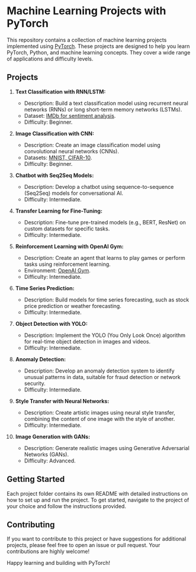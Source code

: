 # Machine Learning Projects with PyTorch

This repository contains a collection of machine learning projects implemented using [PyTorch](https://pytorch.org/). These projects are designed to help you learn PyTorch, Python, and machine learning concepts. They cover a wide range of applications and difficulty levels.

## Projects

1. **Text Classification with RNN/LSTM:**
   - Description: Build a text classification model using recurrent neural networks (RNNs) or long short-term memory networks (LSTMs).
   - Dataset: [IMDb for sentiment analysis](https://pytorch.org/vision/main/datasets.html).
   - Difficulty: Beginner.

2. **Image Classification with CNN:**
   - Description: Create an image classification model using convolutional neural networks (CNNs).
   - Datasets: [MNIST, CIFAR-10](https://pytorch.org/vision/main/datasets.html).
   - Difficulty: Beginner.

3. **Chatbot with Seq2Seq Models:**
   - Description: Develop a chatbot using sequence-to-sequence (Seq2Seq) models for conversational AI.
   - Difficulty: Intermediate.

4. **Transfer Learning for Fine-Tuning:**
   - Description: Fine-tune pre-trained models (e.g., BERT, ResNet) on custom datasets for specific tasks.
   - Difficulty: Intermediate.

5. **Reinforcement Learning with OpenAI Gym:**
   - Description: Create an agent that learns to play games or perform tasks using reinforcement learning.
   - Environment: [OpenAI Gym](https://github.com/openai/gym).
   - Difficulty: Intermediate.

6. **Time Series Prediction:**
   - Description: Build models for time series forecasting, such as stock price prediction or weather forecasting.
   - Difficulty: Intermediate.

7. **Object Detection with YOLO:**
   - Description: Implement the YOLO (You Only Look Once) algorithm for real-time object detection in images and videos.
   - Difficulty: Intermediate.

8. **Anomaly Detection:**
   - Description: Develop an anomaly detection system to identify unusual patterns in data, suitable for fraud detection or network security.
   - Difficulty: Intermediate.

9. **Style Transfer with Neural Networks:**
   - Description: Create artistic images using neural style transfer, combining the content of one image with the style of another.
   - Difficulty: Intermediate.

10. **Image Generation with GANs:**
    - Description: Generate realistic images using Generative Adversarial Networks (GANs).
    - Difficulty: Advanced.

## Getting Started

Each project folder contains its own README with detailed instructions on how to set up and run the project. To get started, navigate to the project of your choice and follow the instructions provided.

## Contributing

If you want to contribute to this project or have suggestions for additional projects, please feel free to open an issue or pull request. Your contributions are highly welcome!

Happy learning and building with PyTorch!